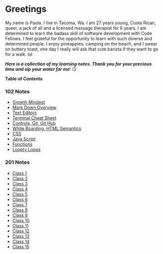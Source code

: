 
# Greetings

  My name is Paula. I live in Tacoma, Wa. I am 27 years young, Costa Rican, queer, a jack of all and a licensed massage therapist for 6 years. I am determined to learn the badass skill of software development with Code Fellows. I feel grateful for the opportunity to learn with such diverse and determined people. I enjoy pineapples, camping on the beach, and I swear on buttery toast, one day I really will ask that cute barista if they want to go for a walk. lol

  ***Here is a collection of my learning notes. Thank you for your precious time and sip your water for me***! :smirk:

 **Table of Contents**

### 102 Notes

- [Growth Mindest](102/growthmindset.md)
- [Mark Down Overview](102/mdoverveiw.md)
- [Text Editors](102/texteditor.md)
- [Terminal Cheat Sheet](102/cheatsheet.md)
- [Controls, Git, Git Hub](102/class3.md)
- [White Boarding, HTML,Semantics](102/html.md)
- [CSS](102/css.md)
- [Java Script](102/javascript.md)
- [Functions](102/javascript-funtions.md)
- [Loopty Loops](102/loops-javascript.md)

### 201 Notes

- [Class 1]()
- [Class 2]()
- [Class 3]()
- [Class 4]()
- [Class 5]()
- [Class 6]()
- [Class 7]()
- [Class 8]()
- [Class 9]()
- [Class 10]()
- [Class 11]()
- [Class 12]()
- [Class 13]()
- [Class 14]()
- [Class 15]()
